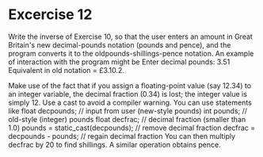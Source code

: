 # Excercise 12
Write the inverse of Exercise 10, so that the user enters an amount in Great Britain's new decimal-pounds notation (pounds and pence), and the program converts it to the oldpounds-shillings-pence notation. 
An example of interaction with the program might be
Enter decimal pounds: 3.51
Equivalent in old notation = £3.10.2.

Make use of the fact that if you assign a floating-point value (say 12.34) to an integer variable, the decimal fraction (0.34) is lost; the integer value is simply 12. Use a cast to avoid a compiler warning. 
You can use statements like
    float decpounds; // input from user (new-style pounds)
    int pounds; // old-style (integer) pounds
    float decfrac; // decimal fraction (smaller than 1.0)
    pounds = static_cast<int>(decpounds); // remove decimal fraction
        decfrac = decpounds - pounds; // regain decimal fraction
You can then multiply decfrac by 20 to find shillings. A similar operation obtains pence.